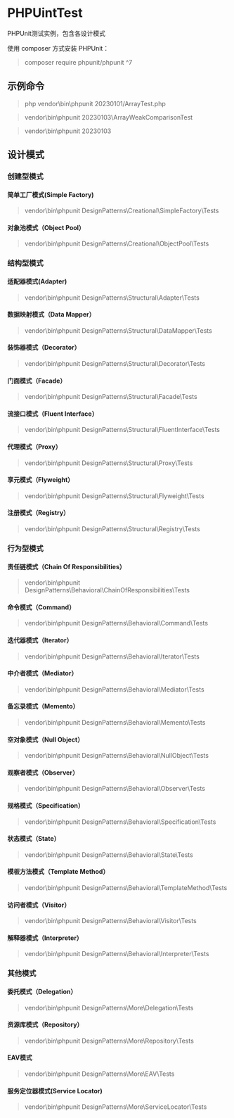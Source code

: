 # PHPUintTest

PHPUnit测试实例，包含各设计模式 

使用 composer 方式安装 PHPUnit：
> composer require phpunit/phpunit ^7

## 示例命令

> php vendor\bin\phpunit 20230101/ArrayTest.php

> vendor\bin\phpunit 20230103\ArrayWeakComparisonTest

> vendor\bin\phpunit 20230103

## 设计模式

### 创建型模式

#### 简单工厂模式(Simple Factory)

> vendor\bin\phpunit DesignPatterns\Creational\SimpleFactory\Tests

#### 对象池模式（Object Pool）

> vendor\bin\phpunit DesignPatterns\Creational\ObjectPool\Tests

### 结构型模式

#### 适配器模式(Adapter)

> vendor\bin\phpunit DesignPatterns\Structural\Adapter\Tests

#### 数据映射模式（Data Mapper）

> vendor\bin\phpunit DesignPatterns\Structural\DataMapper\Tests

#### 装饰器模式（Decorator）

> vendor\bin\phpunit DesignPatterns\Structural\Decorator\Tests

#### 门面模式（Facade）

> vendor\bin\phpunit DesignPatterns\Structural\Facade\Tests

#### 流接口模式（Fluent Interface）

> vendor\bin\phpunit DesignPatterns\Structural\FluentInterface\Tests

#### 代理模式（Proxy）

> vendor\bin\phpunit DesignPatterns\Structural\Proxy\Tests

#### 享元模式（Flyweight）

> vendor\bin\phpunit DesignPatterns\Structural\Flyweight\Tests

#### 注册模式（Registry）

> vendor\bin\phpunit DesignPatterns\Structural\Registry\Tests

### 行为型模式

#### 责任链模式（Chain Of Responsibilities）

> vendor\bin\phpunit DesignPatterns\Behavioral\ChainOfResponsibilities\Tests

#### 命令模式（Command）

> vendor\bin\phpunit DesignPatterns\Behavioral\Command\Tests

#### 迭代器模式（Iterator）

> vendor\bin\phpunit DesignPatterns\Behavioral\Iterator\Tests

#### 中介者模式（Mediator）

> vendor\bin\phpunit DesignPatterns\Behavioral\Mediator\Tests

#### 备忘录模式（Memento）

> vendor\bin\phpunit DesignPatterns\Behavioral\Memento\Tests

#### 空对象模式（Null Object）

> vendor\bin\phpunit DesignPatterns\Behavioral\NullObject\Tests

#### 观察者模式（Observer）

> vendor\bin\phpunit DesignPatterns\Behavioral\Observer\Tests

#### 规格模式（Specification）

> vendor\bin\phpunit DesignPatterns\Behavioral\Specification\Tests

#### 状态模式（State）

> vendor\bin\phpunit DesignPatterns\Behavioral\State\Tests

#### 模板方法模式（Template Method）

> vendor\bin\phpunit DesignPatterns\Behavioral\TemplateMethod\Tests

#### 访问者模式（Visitor）

> vendor\bin\phpunit DesignPatterns\Behavioral\Visitor\Tests

#### 解释器模式（Interpreter）

> vendor\bin\phpunit DesignPatterns\Behavioral\Interpreter\Tests

### 其他模式

#### 委托模式（Delegation）

> vendor\bin\phpunit DesignPatterns\More\Delegation\Tests

#### 资源库模式（Repository）

> vendor\bin\phpunit DesignPatterns\More\Repository\Tests

#### EAV模式

> vendor\bin\phpunit DesignPatterns\More\EAV\Tests

#### 服务定位器模式(Service Locator)

> vendor\bin\phpunit DesignPatterns\More\ServiceLocator\Tests



